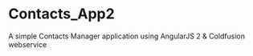 # Contacts_App2
A simple Contacts Manager application using AngularJS 2 &amp; Coldfusion webservice
